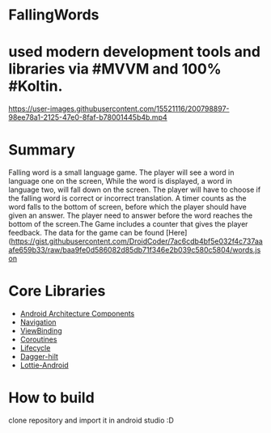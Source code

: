 # FallingWords 
# used modern development tools and libraries via #MVVM and 100% #Koltin.

https://user-images.githubusercontent.com/15521116/200798897-98ee78a1-2125-47e0-8faf-b78001445b4b.mp4

# Summary
Falling word is a small language game. The player will see a word in language one on the screen,
While the word is displayed, a word in language two, will fall down on the screen.
The player will have to choose if the falling word is correct or incorrect translation.
A timer counts as the word falls to the bottom of screen, before which the player should have given an answer.
The player need to answer before the word reaches the bottom of the screen.The Game includes a counter that gives the player feedback.
The data for the game can be found [Here](https://gist.githubusercontent.com/DroidCoder/7ac6cdb4bf5e032f4c737aaafe659b33/raw/baa9fe0d586082d85db71f346e2b039c580c5804/words.json

# Core Libraries
- [Android Architecture Components](https://developer.android.com/topic/libraries/architecture/)
- [Navigation](https://developer.android.com/guide/navigation/navigation-getting-started)
- [ViewBinding](https://developer.android.com/topic/libraries/view-binding)  
- [Coroutines](https://developer.android.com/kotlin/coroutines)
- [Lifecycle](https://developer.android.com/jetpack/androidx/releases/lifecycle)
- [Dagger-hilt](https://dagger.dev/hilt/)
- [Lottie-Android](https://lottiefiles.com/blog/working-with-lottie/getting-started-with-lottie-animations-in-android-app/)

# How to build
 clone repository and import it in android studio  :D
